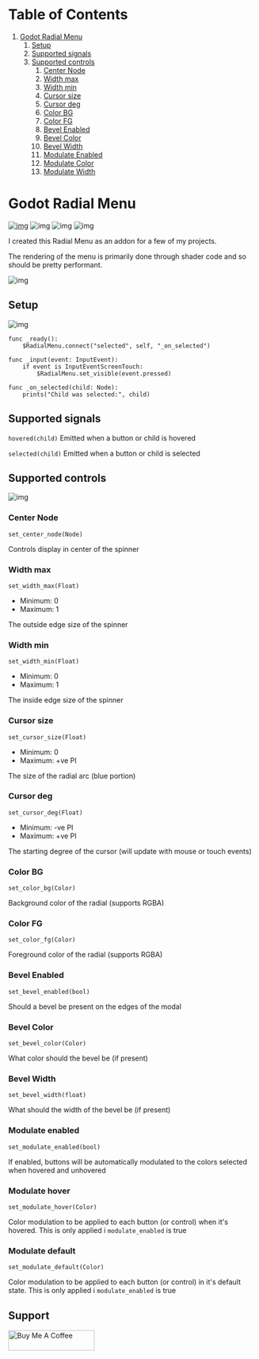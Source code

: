 # Table of Contents

1.  [Godot Radial Menu](#org654cb69)
    1.  [Setup](#org2212cac)
    2.  [Supported signals](#org400324d)
    3.  [Supported controls](#supported-controls)
        1.  [Center Node](#orged0e028)
        2.  [Width max](#org4852680)
        3.  [Width min](#orgb230a63)
        4.  [Cursor size](#orgf753784)
        5.  [Cursor deg](#orge39ffb3)
        6.  [Color BG](#orgd8ac455)
        7.  [Color FG](#org4c1fc31)
        8.  [Bevel Enabled](#bevel-enabled)
        9.  [Bevel Color](#bevel-color)
        10. [Bevel Width](#bevel-width)
        11. [Modulate Enabled](#modulate-enabled)
        12. [Modulate Color](#modulate-color)
        13. [Modulate Width](#modulate-width)

<a id="org654cb69"></a>

# Godot Radial Menu

[![img](https://awesome.re/mentioned-badge.svg)](https://github.com/godotengine/awesome-godot)
![img](https://img.shields.io/github/license/tavurth/godot-radial-menu.svg?)
![img](https://img.shields.io/github/repo-size/tavurth/godot-radial-menu.svg)
![img](https://img.shields.io/github/languages/code-size/tavurth/godot-radial-menu.svg)

I created this Radial Menu as an addon for a few of my projects.

The rendering of the menu is primarily done through shader code and so should be pretty performant.

![img](./ExampleRadial/Example.gif "img")

<a id="org2212cac"></a>

## Setup

![img](./ExampleRadial/NodeSetup.png "img")

    func _ready():
        $RadialMenu.connect("selected", self, "_on_selected")

    func _input(event: InputEvent):
        if event is InputEventScreenTouch:
            $RadialMenu.set_visible(event.pressed)

    func _on_selected(child: Node):
        prints("Child was selected:", child)

<a id="org400324d"></a>

## Supported signals

`hovered(child)` Emitted when a button or child is hovered

`selected(child)` Emitted when a button or child is selected

<a id="supported-controls"></a>

## Supported controls

![img](./ExampleRadial/Controls.png "img")

<a id="orged0e028"></a>

### Center Node

`set_center_node(Node)`

Controls display in center of the spinner

<a id="org4852680"></a>

### Width max

`set_width_max(Float)`

- Minimum: 0
- Maximum: 1

The outside edge size of the spinner

<a id="orgb230a63"></a>

### Width min

`set_width_min(Float)`

- Minimum: 0
- Maximum: 1

The inside edge size of the spinner

<a id="orgf753784"></a>

### Cursor size

`set_cursor_size(Float)`

- Minimum: 0
- Maximum: +ve PI

The size of the radial arc (blue portion)

<a id="orge39ffb3"></a>

### Cursor deg

`set_cursor_deg(Float)`

- Minimum: -ve PI
- Maximum: +ve PI

The starting degree of the cursor (will update with mouse or touch
events)

<a id="orgd8ac455"></a>

### Color BG

`set_color_bg(Color)`

Background color of the radial (supports RGBA)

<a id="org4c1fc31"></a>

### Color FG

`set_color_fg(Color)`

Foreground color of the radial (supports RGBA)

<a id="bevel-enabled"></a>

### Bevel Enabled

`set_bevel_enabled(bool)`

Should a bevel be present on the edges of the modal

<a id="bevel-color"></a>

### Bevel Color

`set_bevel_color(Color)`

What color should the bevel be (if present)

<a id="bevel-width"></a>

### Bevel Width

`set_bevel_width(float)`

What should the width of the bevel be (if present)

<a id="modulate-enabled"></a>

### Modulate enabled

`set_modulate_enabled(bool)`

If enabled, buttons will be automatically modulated to the colors selected when hovered and unhovered

<a id="modulate-hover"></a>

### Modulate hover

`set_modulate_hover(Color)`

Color modulation to be applied to each button (or control) when it's hovered.
This is only applied i `modulate_enabled` is true

<a id="modulate-default"></a>

### Modulate default

`set_modulate_default(Color)`

Color modulation to be applied to each button (or control) in it's default state.
This is only applied i `modulate_enabled` is true

## Support

<a href="https://www.buymeacoffee.com/tavurth" target="_blank"><img src="https://cdn.buymeacoffee.com/buttons/default-orange.png" alt="Buy Me A Coffee" height="41" width="174"></a>
